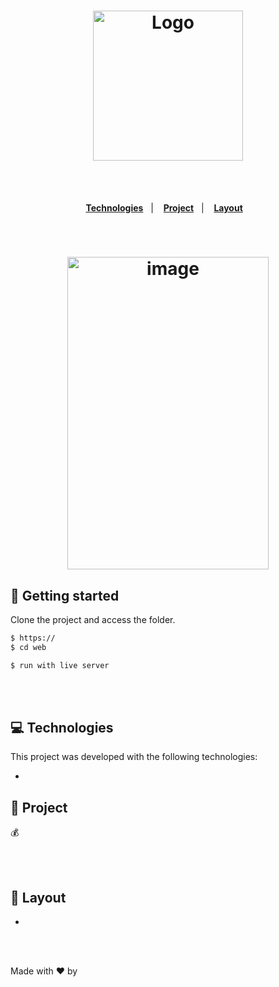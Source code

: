 <h1 align="center">
  <img src="" alt="Logo" width="240px">
</h1>

<br></br>

<p align="center">
  <a href="#-Technologies"><b>Technologies</b></a>&nbsp;&nbsp;&nbsp;|&nbsp;&nbsp;&nbsp;
  <a href="#-Project"><b>Project</b></a>&nbsp;&nbsp;&nbsp;|&nbsp;&nbsp;&nbsp;
  <a href="#-Layout"><b>Layout</b></a>&nbsp;&nbsp;&nbsp;
</p>

<br>

<h1 align="center" flexDirection="row">
  <img alt="image" title="" src="" width="80%" height="500" />
</h1>

## 🚀 Getting started

Clone the project and access the folder.

```bash
$ https://
$ cd web

$ run with live server

```

<br></br>

## 💻 Technologies

This project was developed with the following technologies:

- 


## 📄 Project
💰 

<br></br>

## 🔖 Layout
- 


<br></br>

Made with ♥ by  <br></br>


